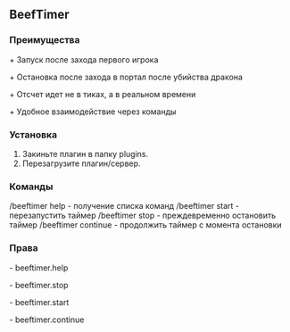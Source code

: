 BeefTimer
---
<h3>Преимущества</h3>
<p> + Запуск после захода первого игрока</p>
<p> + Остановка после захода в портал после убийства дракона</p>
<p> + Отсчет идет не в тиках, а в реальном времени</p>
<p> + Удобное взаимодействие через команды</p>

<h3>Установка</h3>

1. Закиньте плагин в папку plugins.
2. Перезагрузите плагин/сервер.

<h3>Команды</h3>
/beeftimer help - получение списка команд
/beeftimer start - перезапустить таймер
/beeftimer stop - преждевременно остановить таймер
/beeftimer continue - продолжить таймер с момента остановки

<h3>Права</h3>
<p>- beeftimer.help</p>
<p>- beeftimer.stop</p>
<p>- beeftimer.start</p>
<p>- beeftimer.continue</p>
